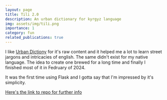 ```yaml
---
layout: page
title: Tili 2.0
description: An urban dictionary for kyrgyz language
img: assets/img/tili.png
importance: 1
category: fun
related_publications: true
---
```


I like [Urban Dictiony](https://www.urbandictionary.com/) for it's raw content and it helped me a lot to learn street jargons and intricacies of english. The same didn't exist for my native language. The idea to create one brewed for a long time and finally I finished most of it in Fedruary of 2024.

It was the first time using Flask and I gotta say that I'm impressed by it's simplicity. 

[Here's the link to repo for further info](https://github.com/alpkarakush/tili20)
